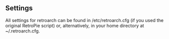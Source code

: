 ## Settings

All settings for retroarch can be found in /etc/retroarch.cfg (if you used the original RetroPie script) or, alternatively, in your home directory at ~/.retroarch.cfg.